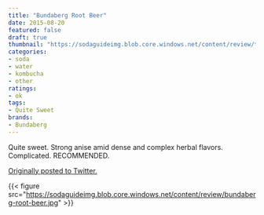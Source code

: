 ```yaml
---
title: "Bundaberg Root Beer"
date: 2015-08-20
featured: false
draft: true
thumbnail: "https://sodaguideimg.blob.core.windows.net/content/review/thumbs/bundaberg-root-beer.jpg"
categories:
- soda
- water
- kombucha
- other
ratings:
- ok
tags:
- Quite Sweet
brands:
- Bundaberg
---
```


Quite sweet. Strong anise amid dense and complex herbal flavors. Complicated. RECOMMENDED.

[Originally posted to Twitter.](https://twitter.com/Cavorter/status/634500934920499200)

{{< figure src="https://sodaguideimg.blob.core.windows.net/content/review/bundaberg-root-beer.jpg" >}}

